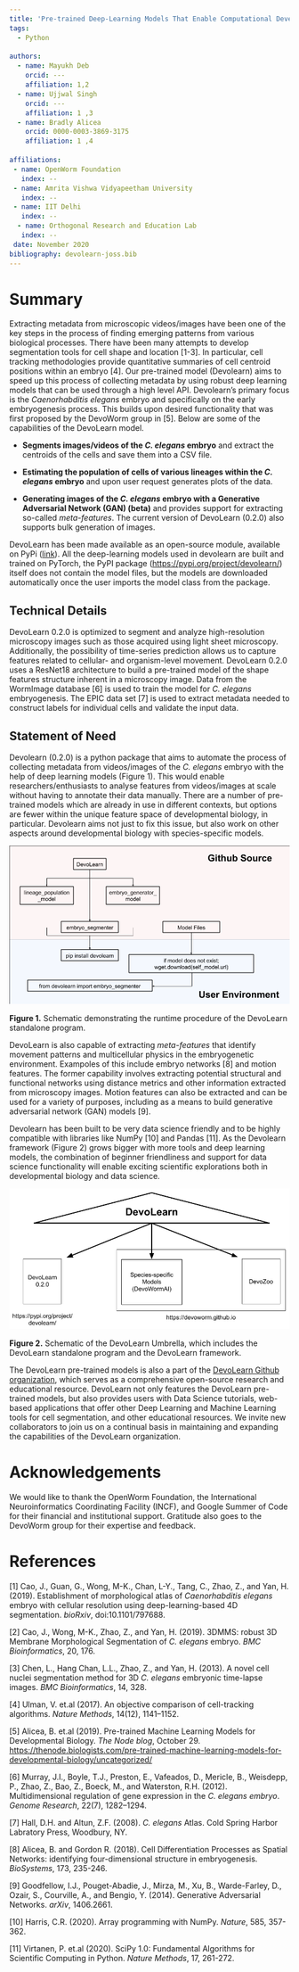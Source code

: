 ```yaml
---  
title: 'Pre-trained Deep-Learning Models That Enable Computational Developmental Biology Research and Education'  
tags:  
  - Python  

authors:  
  - name: Mayukh Deb  
    orcid: ---  
    affiliation: 1,2 
  - name: Ujjwal Singh  
    orcid: ---  
    affiliation: 1 ,3
  - name: Bradly Alicea  
    orcid: 0000-0003-3869-3175  
    affiliation: 1 ,4
    
affiliations:  
 - name: OpenWorm Foundation  
   index: --  
 - name: Amrita Vishwa Vidyapeetham University 
   index: -- 
 - name: IIT Delhi  
   index: -- 
  - name: Orthogonal Research and Education Lab
   index: -- 
 date: November 2020 
bibliography: devolearn-joss.bib  
---  
```


# Summary
Extracting metadata from microscopic videos/images have been one of the key steps in the process of finding emerging patterns from various biological processes. There have been many attempts to develop segmentation tools for cell shape and location [1-3]. In particular, cell tracking methodologies provide quantitative summaries of cell centroid positions within an embryo [4]. Our pre-trained model (Devolearn) aims to speed up this process of collecting metadata by using robust deep learning models that can be used through a high level API. Devolearn’s primary focus is the _Caenorhabditis elegans_ embryo and specifically on the early embryogenesis process. This builds upon desired functionality that was first proposed by the DevoWorm group in [5]. Below are some of the capabilities of the DevoLearn model.

* **Segments images/videos of the _C. elegans_ embryo** and extract the centroids of the cells and save them into a CSV file.  

* **Estimating the population of cells of various lineages within the _C. elegans_ embryo** and upon user request generates plots of the data.  

* **Generating images of the _C. elegans_ embryo with a Generative Adversarial Network (GAN) (beta)** and provides support for extracting so-called _meta-features_. The current version of DevoLearn (0.2.0) also supports bulk generation of images.  

DevoLearn has been made available as an open-source module, available on PyPi ([link](https://pypi.org/project/devolearn/)). All the deep-learning models used in devolearn are built and trained on PyTorch, the PyPI package (https://pypi.org/project/devolearn/) itself does not contain the model files, but the models are downloaded automatically once the user imports the model class from the package. 

## Technical Details  
DevoLearn 0.2.0 is optimized to segment and analyze high-resolution microscopy images such as those acquired using light sheet microscopy. Additionally, the possibility of time-series prediction allows us to capture features related to cellular- and organism-level movement. DevoLearn 0.2.0 uses a ResNet18 architecture to build a pre-trained model of the shape features structure inherent in a microscopy image. Data from the WormImage database [6] is used to train the model for _C. elegans_ embryogenesis. The EPIC data set [7] is used to extract metadata needed to construct labels for individual cells and validate the input data. 

## Statement of Need
Devolearn (0.2.0) is a python package that aims to automate the process of collecting metadata from videos/images of the _C. elegans_ embryo with the help of deep learning models (Figure 1). This would enable researchers/enthusiasts to analyse features from videos/images at scale without having to annotate their data manually. There are a number of pre-trained models which are already in use in different contexts, but options are fewer within the unique feature space of developmental biology, in particular. Devolearn aims not just to fix this issue, but also work on other aspects around developmental biology with species-specific models.  

<P>
<CENTER>
  <IMG SRC="https://github.com/DevoLearn/Education/blob/master/DevoLearn%20Schematic.png">
</CENTER>
</P>

**Figure 1.** Schematic demonstrating the runtime procedure of the DevoLearn standalone program.  
  
DevoLearn is also capable of extracting _meta-features_ that identify movement patterns and multicellular physics in the embryogenetic environment. Exampoles of this include embryo networks [8] and motion features. The former capability involves extracting potential structural and functional networks using distance metrics and other information extracted from microscopy images. Motion features can also be extracted and can be used for a variety of purposes, including as a means to build generative adversarial network (GAN) models [9].

Devolearn has been built to be very data science friendly and to be highly compatible with libraries like NumPy [10] and Pandas [11]. As the Devolearn framework (Figure 2) grows bigger with more tools and deep learning models, the combination of beginner friendliness and support for data science functionality will enable exciting scientific explorations both in developmental biology and data science.   

<P>
<CENTER>
  <IMG SRC="https://github.com/DevoLearn/Education/blob/master/DevoLearn%20Umbrella.png">
</CENTER>
</P>

**Figure 2.** Schematic of the DevoLearn Umbrella, which includes the DevoLearn standalone program and the DevoLearn framework.  

The DevoLearn pre-trained models is also a part of the [DevoLearn Github organization](https://github.com/devolearn), which serves as a comprehensive open-source research and educational resource. DevoLearn not only features the DevoLearn pre-trained models, but also provides users with Data Science tutorials, web-based applications that offer other Deep Learning and Machine Learning tools for cell segmentation, and other educational resources.  We invite new collaborators to join us on a continual basis in maintaining and expanding the capabilities of the DevoLearn organization.  

# Acknowledgements
We would like to thank the OpenWorm Foundation, the International Neuroinformatics Coordinating Facility (INCF), and Google Summer of Code for their financial and institutional support. Gratitude also goes to the DevoWorm group for their expertise and feedback.

# References
[1] Cao, J., Guan, G., Wong, M-K., Chan, L-Y., Tang, C., Zhao, Z., and Yan, H. (2019). Establishment of morphological atlas of _Caenorhabditis elegans_ embryo with cellular resolution using deep-learning-based 4D segmentation. _bioRxiv_, doi:10.1101/797688.  

[2] Cao, J., Wong, M-K., Zhao, Z., and Yan, H. (2019). 3DMMS: robust 3D Membrane Morphological Segmentation of _C. elegans_ embryo. _BMC Bioinformatics_, 20, 176.  

[3] Chen, L., Hang Chan, L.L., Zhao, Z., and Yan, H. (2013). A novel cell nuclei segmentation method for 3D _C. elegans_ embryonic time-lapse images. _BMC Bioinformatics_, 14, 328.  

[4] Ulman, V. et.al (2017). An objective comparison of cell-tracking algorithms. _Nature Methods_, 14(12), 1141–1152.  

[5] Alicea, B. et.al (2019). Pre-trained Machine Learning Models for Developmental Biology. _The Node blog_, October 29. https://thenode.biologists.com/pre-trained-machine-learning-models-for-developmental-biology/uncategorized/  

[6] Murray, J.I., Boyle, T.J., Preston, E., Vafeados, D., Mericle, B., Weisdepp, P., Zhao, Z., Bao, Z., Boeck, M., and Waterston, R.H. (2012). Multidimensional regulation of gene expression in the _C. elegans embryo_. _Genome Research_, 22(7), 1282–1294.

[7] Hall, D.H. and Altun, Z.F. (2008). _C. elegans_ Atlas. Cold Spring Harbor Labratory Press, Woodbury, NY.

[8] Alicea, B. and Gordon R. (2018). Cell Differentiation Processes as Spatial Networks: identifying four-dimensional structure in embryogenesis. _BioSystems_, 173, 235-246.   

[9] Goodfellow, I.J., Pouget-Abadie, J., Mirza, M., Xu, B., Warde-Farley, D., Ozair, S., Courville, A., and Bengio, Y. (2014). Generative Adversarial Networks. _arXiv_, 1406.2661.  

[10] Harris, C.R. (2020). Array programming with NumPy. _Nature_, 585, 357-362.  

[11] Virtanen, P. et.al (2020). SciPy 1.0: Fundamental Algorithms for Scientific Computing in Python. _Nature Methods_, 17, 261-272.    
